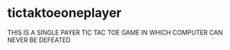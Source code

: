 # tictaktoeoneplayer
THIS IS A SINGLE PAYER TIC TAC TOE GAME IN WHICH COMPUTER CAN NEVER BE DEFEATED
